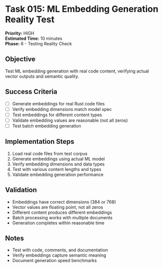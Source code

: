 # Task 015: ML Embedding Generation Reality Test
**Priority:** HIGH  
**Estimated Time:** 10 minutes  
**Phase:** 6 - Testing Reality Check  

## Objective
Test ML embedding generation with real code content, verifying actual vector outputs and semantic quality.

## Success Criteria
- [ ] Generate embeddings for real Rust code files
- [ ] Verify embedding dimensions match model spec
- [ ] Test embeddings for different content types
- [ ] Validate embedding values are reasonable (not all zeros)
- [ ] Test batch embedding generation

## Implementation Steps
1. Load real code files from test corpus
2. Generate embeddings using actual ML model
3. Verify embedding dimensions and data types
4. Test with various content lengths and types
5. Validate embedding generation performance

## Validation
- Embeddings have correct dimensions (384 or 768)
- Vector values are floating point, not all zeros
- Different content produces different embeddings
- Batch processing works with multiple documents
- Generation completes within reasonable time

## Notes
- Test with code, comments, and documentation
- Verify embeddings capture semantic meaning
- Document generation speed benchmarks